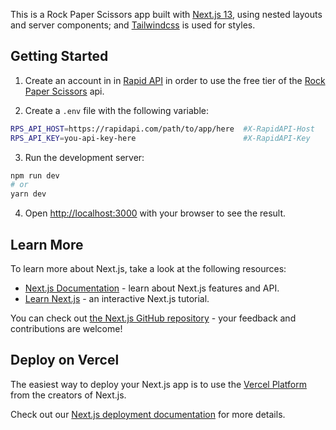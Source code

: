 This is a Rock Paper Scissors app built with [Next.js 13](https://nextjs.org/), using nested layouts and server components; and [Tailwindcss](https://tailwindcss.com/) is used for styles.


## Getting Started

1. Create an account in in [Rapid API](https://rapidapi.com/) in order to use the free tier of the [Rock Paper Scissors](https://rapidapi.com/valik94/api/rock-paper-scissors14) api.

2. Create a `.env` file with the following variable:
```bash
RPS_API_HOST=https://rapidapi.com/path/to/app/here  #X-RapidAPI-Host
RPS_API_KEY=you-api-key-here                        #X-RapidAPI-Key
```

3. Run the development server:

```bash
npm run dev
# or
yarn dev
```

4. Open [http://localhost:3000](http://localhost:3000) with your browser to see the result.

## Learn More

To learn more about Next.js, take a look at the following resources:

- [Next.js Documentation](https://nextjs.org/docs) - learn about Next.js features and API.
- [Learn Next.js](https://nextjs.org/learn) - an interactive Next.js tutorial.

You can check out [the Next.js GitHub repository](https://github.com/vercel/next.js/) - your feedback and contributions are welcome!

## Deploy on Vercel

The easiest way to deploy your Next.js app is to use the [Vercel Platform](https://vercel.com/new?utm_medium=default-template&filter=next.js&utm_source=create-next-app&utm_campaign=create-next-app-readme) from the creators of Next.js.

Check out our [Next.js deployment documentation](https://nextjs.org/docs/deployment) for more details.
